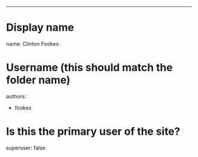 ---
# Display name
name: Clinton Fookes

# Username (this should match the folder name)
authors:
- fookes

# Is this the primary user of the site?
superuser: false

